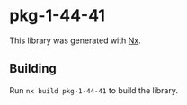 # pkg-1-44-41

This library was generated with [Nx](https://nx.dev).

## Building

Run `nx build pkg-1-44-41` to build the library.
